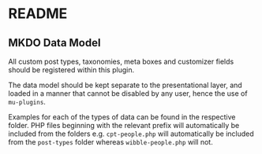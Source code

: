 # README

## MKDO Data Model

All custom post types, taxonomies, meta boxes and customizer fields should be registered within this plugin.

The data model should be kept separate to the presentational layer, and loaded in a manner that cannot be disabled by any user, hence the use of `mu-plugins`.

Examples for each of the types of data can be found in the respective folder. PHP files beginning with the relevant prefix will automatically be included from the folders e.g. `cpt-people.php` will automatically be included from the `post-types` folder whereas `wibble-people.php` will not.
